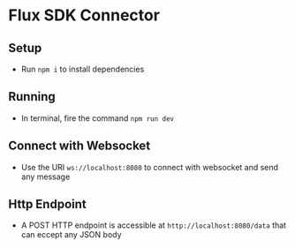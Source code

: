 # Flux SDK Connector

## Setup
- Run `npm i` to install dependencies

## Running
- In terminal, fire the command `npm run dev`

## Connect with Websocket
 - Use the URI `ws://localhost:8080` to connect with websocket and send any message

## Http Endpoint
- A POST HTTP endpoint is accessible at `http://localhost:8080/data` that can eccept any JSON body

